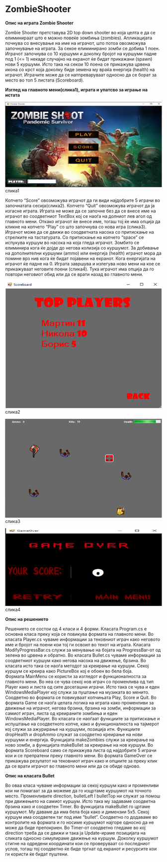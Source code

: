 # ZombieShooter
**Опис на играта Zombie Shooter**

Zombie Shooter претставува 2D top down shooter во која целта е да се елиминираат што е можно повеќе зомбиња (zombies). Апликацијата почнува со внесување на име на играчот, што потоа овозможува започнување на играта. За секое елиминирано зомби се добива 1 поен. Играчот започнува со 10 куршуми и доколку бројот на куршуми падне под 1 (<= 1) некаде случајно на екранот ќе бидат прикажани (spawn) нови 5 куршуми. Исто така на секои 10 поена се прикажува црвена икона со крст која доколку биде земена му враќа енергија (health) на играчот. Играчите може да се натпреваруваат односно да се борат за место во топ 5 листата (Scoreboard). 

**Изглед на главното мени(слика1), играта и упатсво за играње на истата**

![Main menu](/MainMenuScreenshot.png)
слика1

Копчето “Score” овозможува играчот да ги види најдобрите 5 играчи во започнатата сесија(слика2). Копчето “Quit” овозможува играчот да ја изгасне играта. Играта не може да се започне без да се внесе име на играчот во соодветниот TextBox кој се наоѓа на долниот лев агол од главното мени. Откако играчот ќе внесе име, тогаш тој ќе има опција да кликне на копчето “Play” со што започнува со нова игра (слика3). Играчот може да се движи во соодветната насока со притискање на стрелките на тастатурата. Со притискање на копчето “space” се испукува куршум во насока на која гледа играчот. Зомбито се елиминира кога ќе дојде до негова колизија со куршумот. За добивање на дополнителни куршуми (ammo) или енергија (health) играчот мора да помине врз нив кога ќе бидат појавени на екранот. Кога енергијата на играчот ќе падне на 0. Играта завршува и излегува ново мени на кое се прикажуваат неговите поени (слика4). Тука играчот има опција да го повтори неговиот обид или да се врати назад во главното мени.

![Scoreboard](/ScoreboardScreenshot.png)
слика2

![Main game](/MainGameScreenshot.png)
слика3

![Game over](/GameOverScreenshot.png)
слика4

**Опис на решението**

Решението се состои од 4 класи и 4 форми. 
Класата Program.cs е основна класа преку која се повикува формата на главното мени. Во класата Player.cs чуваме информации за тековниот играч како неговото име и бројот на поени кои тој ги освоил во текот на играта. Класата ModifyProgressBar.cs служи за менување на бојата на ProgressBar-от од зелена во црвена и обратно. Во класата Bullet.cs чуваме информации за соодветниот куршум како негова насока на движење, брзина. Во класата исто така се наоѓа методот за креирање на куршум. Секој куршум се креира како PictureBox кој е обоен во бела боја.  
Формата MainMenu се користи за изгледот и функционалноста за главното мени. Во неа се чува секој нов играч со променлива од тип Player како и листа од сите досегашни играчи. Исто така се чува и еден WindowsMediaPlayer кој служи за пуштање на музиката во менито. Соодветно во формата се повикуваат копчињата Play, Score и Quit. 
Во формата Game се наоѓа целата логика на играта како променливи за движење на играчот, негова брзина, брзина на зомби, информации за самиот играч, листа од креираните зомбиња и еден WindowsMediaPlayer. Во класата се наоѓаат функциите за притискање и испуштање на соодветното копче, како и функционалноста на тајмерот кој служи за ажурирање на куршуми, позиција итн. Функциите dropHealth и dropAmmo служат за соодветно креирање на нови куршуми и енергија. Функцијата makeZombies служи за креирање на ново зомби, а функцијата makeBullet за креирање на нов куршум.
Во формата Scoreboard само се прикажува листа од најдобрите 5 играчи кои и се препратени преку главното мени. 
Во формата GameOver се прикажува резулатот на тековниот играч како и опциите за преку клик да се врати играчот во главното мени или да се обиде одново.


**Опис на класата Bullet**

Во оваа класа чуваме информации за секој куршум како и променливи кои ни помагаат за да можеме да го изцртаме куршумот на точното место. Променливите direction, bulletLeft I bulletTop ни служат за помош при движењето на самиот куршум. Исто така му задаваме соодветна брзина како и соодветен Timer. Во функцијата makeBullet го цртаме куршумот. Му даваме да има бела боја како и димензии 5x5. Секој куршум има соодветен таг под име “bullet”. Соодветно го додаваме во контролите на формата и го носиме куршумот најгоре односно да не може да биде препокриен. Во Timer-от соодветно гледаме во кој direction треба да се движи и така ја Update-ираме позицијата на сликата односно симулираме движење на куршум.  Доколку куршумот стигне на одредени координати кои се проверуваат со последниот услов, тогаш тој соодветно ќе биде тргнат од екранот и ресурсите кои ги користи ќе бидат пуштени.

